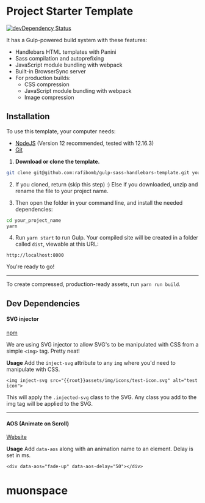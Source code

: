 # Project Starter Template

[![devDependency Status](https://david-dm.org/zurb/foundation-zurb-template/dev-status.svg)](https://david-dm.org/zurb/foundation-zurb-template#info=devDependencies)

It has a Gulp-powered build system with these features:

- Handlebars HTML templates with Panini
- Sass compilation and autoprefixing
- JavaScript module bundling with webpack
- Built-in BrowserSync server
- For production builds:
  - CSS compression
  - JavaScript module bundling with webpack
  - Image compression

## Installation

To use this template, your computer needs:

- [NodeJS](https://nodejs.org/en/) (Version 12 recommended, tested with 12.16.3)
- [Git](https://git-scm.com/)

1. **Download or clone the template.**

```bash
git clone git@github.com:rafibomb/gulp-sass-handlebars-template.git your_project_name
```

2. If you cloned, return (skip this step) :) Else if you downloaded, unzip and rename the file to your project name.

3. Then open the folder in your command line, and install the needed dependencies:

```bash
cd your_project_name
yarn
```

4. Run `yarn start` to run Gulp. Your compiled site will be created in a folder called `dist`, viewable at this URL:

```
http://localhost:8000
```

You're ready to go!

---

To create compressed, production-ready assets, run `yarn run build`.

## Dev Dependencies

#### SVG injector

[npm](https://www.npmjs.com/package/svg-injector)

We are using SVG injector to allow SVG's to be manipulated with CSS from a simple `<img>` tag. Pretty neat!

**Usage**
Add the `inject-svg` attribute to any `img` where you'd need to manipulate with CSS.

`<img inject-svg src="{{root}}assets/img/icons/test-icon.svg" alt="test icon">`

This will apply the `.injected-svg` class to the SVG. Any class you add to the img tag will be applied to the SVG.

---

#### AOS (Animate on Scroll)

[Website](https://michalsnik.github.io/aos/)

**Usage**
Add `data-aos` along with an animation name to an element. Delay is set in ms.

`<div data-aos="fade-up" data-aos-delay="50"></div>`
# muonspace
